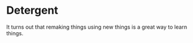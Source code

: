 Detergent
=========

It turns out that remaking things using new things is a great way to learn things.
